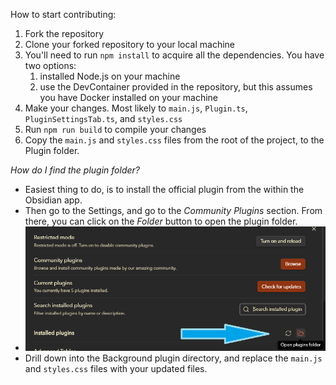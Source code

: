 How to start contributing:
1. Fork the repository
2. Clone your forked repository to your local machine
3. You'll need to run `npm install` to acquire all the dependencies. You have two options:
   1. installed Node.js on your machine
   2. use the DevContainer provided in the repository, but this assumes you have Docker installed on your machine
4. Make your changes. Most likely to `main.js`, `Plugin.ts`, `PluginSettingsTab.ts`, and `styles.css`
5. Run `npm run build` to compile your changes
6. Copy the `main.js` and `styles.css` files from the root of the project, to the Plugin folder.

_How do I find the plugin folder?_
- Easiest thing to do, is to install the official plugin from the within the Obsidian app.
- Then go to the Settings, and go to the *Community Plugins* section. From there, you can click on the *Folder* button to open the plugin folder.
- ![image of the plugin folder](contributing-assets\find-plugin-file-location.png)
- Drill down into the Background plugin directory, and replace the `main.js` and `styles.css` files with your updated files.
